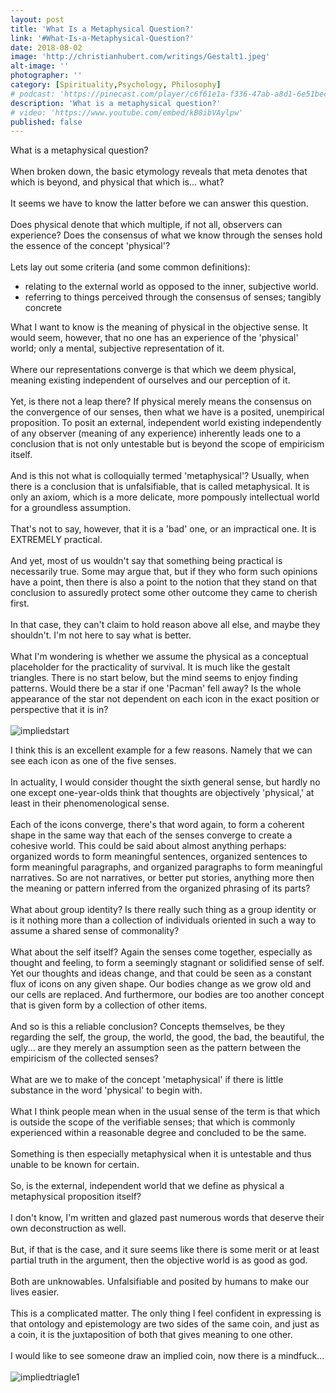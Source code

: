 ```yaml
---
layout: post
title: 'What Is a Metaphysical Question?'
link: '#What-Is-a-Metaphysical-Question?'
date: 2018-08-02
image: 'http://christianhubert.com/writings/Gestalt1.jpeg'
alt-image: ''
photographer: ''
category: [Spirituality,Psychology, Philosophy]
# podcast: 'https://pinecast.com/player/c6f61e1a-f336-47ab-a8d1-6e51beca7d92?theme=minimal'
description: 'What is a metaphysical question?'
# video: 'https://www.youtube.com/embed/kB8ibVAylpw'
published: false
---
```




What is a metaphysical question?
<br>
<br>
When broken down, the basic etymology reveals that meta denotes that which is beyond, and physical that which is... what?
<br>
<br>
It seems we have to know the latter before we can answer this question.
<br>
<br>
Does physical denote that which multiple, if not all, observers can experience? Does the consensus of what we know through the senses hold the essence of the concept 'physical'?
<br>
<br>
Lets lay out some criteria (and some common definitions):

- relating to the external world as opposed to the inner, subjective world.
- referring to things perceived through the consensus of senses; tangibly concrete

What I want to know is the meaning of physical in the objective sense. It would seem, however, that no one has an experience of the 'physical' world; only a mental, subjective representation of it.
<br>
<br>
Where our representations converge is that which we deem physical, meaning existing independent of ourselves and our perception of it.
<br>
<br>
Yet, is there not a leap there? If physical merely means the consensus on the convergence of our senses, then what we have is a posited, unempirical proposition. To posit an external, independent world existing independently of any observer (meaning of any experience) inherently leads one to a conclusion that is not only untestable but is beyond the scope of empiricism itself. 
<br>
<br>
And is this not what is colloquially termed 'metaphysical'? Usually, when there is a conclusion that is unfalsifiable, that is called metaphysical. It is only an axiom, which is a more delicate, more pompously intellectual world for a groundless assumption.
<br>
<br>
That's not to say, however, that it is a 'bad' one, or an impractical one. It is EXTREMELY practical. 
<br>
<br>
And yet, most of us wouldn't say that something being practical is necessarily true. Some may argue that, but if they who form such opinions have a point, then there is also a point to the notion that they stand on that conclusion to assuredly protect some other outcome they came to cherish first.
<br>
<br>
In that case, they can't claim to hold reason above all else, and maybe they shouldn't. I'm not here to say what is better. 
<br>
<br>
What I'm wondering is whether we assume the physical as a conceptual placeholder for the practicality of survival. It is much like the gestalt triangles. There is no start below, but the mind seems to enjoy finding patterns. Would there be a star if one 'Pacman' fell away? Is the whole appearance of the star not dependent on each icon in the exact position or perspective that it is in? 
<br>
<br>
![impliedstart](/Users/steven/Desktop/impliedstart.png)

I think this is an excellent example for a few reasons. Namely that we can see each icon as one of the five senses. 
<br>
<br>
In actuality, I would consider thought the sixth general sense, but hardly no one except one-year-olds think that thoughts are objectively 'physical,' at least in their phenomenological sense. 
<br>
<br>
Each of the icons converge, there's that word again, to form a coherent shape in the same way that each of the senses converge to create a cohesive world. This could be said about almost anything perhaps: organized words to form meaningful sentences, organized sentences to form meaningful paragraphs, and organized paragraphs to form meaningful narratives. So are not narratives, or better put stories, anything more then the meaning or pattern inferred from the organized phrasing of its parts?
<br>
<br>
What about group identity? Is there really such thing as a group identity or is it nothing more than a collection of individuals oriented in such a way to assume a shared sense of commonality? 
<br>
<br>
What about the self itself? Again the senses come together, especially as thought and feeling, to form a seemingly stagnant or solidified sense of self. Yet our thoughts and ideas change, and that could be seen as a constant flux of icons on any given shape. Our bodies change as we grow old and our cells are replaced. And furthermore, our bodies are too another concept that is given form by a collection of other items.
<br>
<br>
And so is this a reliable conclusion? Concepts themselves, be they regarding the self, the group, the world, the good, the bad, the beautiful, the ugly... are they merely an assumption seen as the pattern between the empiricism of the collected senses? 
<br>
<br>
What are we to make of the concept 'metaphysical' if there is little substance in the word 'physical' to begin with.
<br>
<br>
What I think people mean when in the usual sense of the term is that which is outside the scope of the verifiable senses; that which is commonly experienced within a reasonable degree and concluded to be the same.
<br>
<br>
Something is then especially metaphysical when it is untestable and thus unable to be known for certain.
<br>
<br>
So, is the external, independent world that we define as physical a metaphysical proposition itself?
<br>
<br>
I don't know, I'm written and glazed past numerous words that deserve their own deconstruction as well. 
<br>
<br>
But, if that is the case, and it sure seems like there is some merit or at least partial truth in the argument, then the objective world is as good as god. 
<br>
<br>
Both are unknowables. Unfalsifiable and posited by humans to make our lives easier. 
<br>
<br>
This is a complicated matter. The only thing I feel confident in expressing is that ontology and epistemology are two sides of the same coin, and just as a coin, it is the juxtaposition of both that gives meaning to one other.
<br>
<br>
I would like to see someone draw an implied coin, now there is a mindfuck...
<br>
<br>
![impliedtriagle1](/Users/steven/Desktop/impliedtriagle1.png)
<br>
<br>
